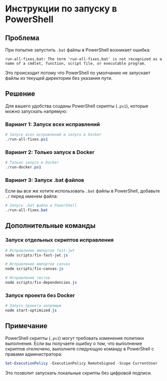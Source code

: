# Инструкции по запуску в PowerShell

## Проблема

При попытке запустить `.bat` файлы в PowerShell возникает ошибка:

```
run-all-fixes.bat: The term 'run-all-fixes.bat' is not recognized as a name of a cmdlet, function, script file, or executable program.
```

Это происходит потому что PowerShell по умолчанию не запускает файлы из текущей директории без указания пути.

## Решение

Для вашего удобства созданы PowerShell скрипты (`.ps1`), которые можно запускать напрямую:

### Вариант 1: Запуск всех исправлений

```powershell
# Запуск всех исправлений и запуск в Docker
./run-all-fixes.ps1
```

### Вариант 2: Только запуск в Docker

```powershell
# Только запуск в Docker
./run-docker.ps1
```

### Вариант 3: Запуск .bat файлов

Если вы все же хотите использовать `.bat` файлы в PowerShell, добавьте `./` перед именем файла:

```powershell
# Запуск .bat файла в PowerShell
./run-all-fixes.bat
```

## Дополнительные команды

### Запуск отдельных скриптов исправления

```powershell
# Исправление импортов fast-jwt
node scripts/fix-fast-jwt.js

# Исправление импортов canvas
node scripts/fix-canvas.js

# Исправление тестов
node scripts/fix-dependencies.js
```

### Запуск проекта без Docker

```powershell
# Запуск проекта напрямую
node start-optimized.js
```

## Примечание

PowerShell скрипты (`.ps1`) могут требовать изменения политики выполнения. Если вы получаете ошибку о том, что выполнение скриптов отключено, выполните следующую команду в PowerShell с правами администратора:

```powershell
Set-ExecutionPolicy -ExecutionPolicy RemoteSigned -Scope CurrentUser
```

Это позволит запускать локальные скрипты без цифровой подписи.
